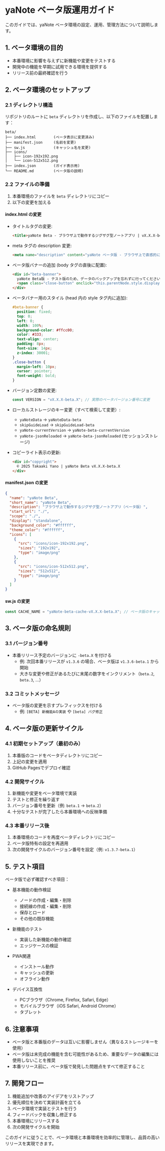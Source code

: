 # yaNote ベータ版運用ガイド

このガイドでは、yaNote ベータ環境の設定、運用、管理方法について説明します。

## 1. ベータ環境の目的

- 本番環境に影響を与えずに新機能や変更をテストする
- 開発中の機能を早期に試用できる環境を提供する
- リリース前の最終確認を行う

## 2. ベータ環境のセットアップ

### 2.1 ディレクトリ構造

リポジトリのルートに `beta` ディレクトリを作成し、以下のファイルを配置します：

```
beta/
├── index.html        (ベータ表示に変更済み)
├── manifest.json     (名前を変更)
├── sw.js             (キャッシュ名を変更)
├── icons/
│   ├── icon-192x192.png
│   └── icon-512x512.png
├── index.json        (ガイド表示用)
└── README.md         (ベータ版の説明)
```

### 2.2 ファイルの準備

1. 本番環境のファイルを `beta` ディレクトリにコピー
2. 以下の変更を加える

#### index.html の変更

- タイトルタグの変更:
  ```html
  <title>yaNote Beta - ブラウザ上で動作するジグザグ型ノートアプリ | vX.X.X-beta.X</title>
  ```

- meta タグの description 変更:
  ```html
  <meta name="description" content="yaNote ベータ版 - ブラウザ上で直感的にアイデアを整理できるジグザグ型ノートアプリです。">
  ```

- ベータ版バナーの追加 (body タグの直後に配置):
  ```html
  <div id="beta-banner">
    yaNote Beta版 - テスト版のため、データのバックアップを忘れずに行ってください
    <span class="close-button" onclick="this.parentNode.style.display='none'">×</span>
  </div>
  ```

- ベータバナー用のスタイル (head 内の style タグ内に追加):
  ```css
  #beta-banner {
    position: fixed;
    top: 0;
    left: 0;
    width: 100%;
    background-color: #ffcc00;
    color: #333;
    text-align: center;
    padding: 8px;
    font-size: 14px;
    z-index: 30001;
  }
  .close-button {
    margin-left: 10px;
    cursor: pointer;
    font-weight: bold;
  }
  ```

- バージョン定数の変更:
  ```javascript
  const VERSION = "vX.X.X-beta.X"; // 実際のベータバージョン番号に変更
  ```

- ローカルストレージのキー変更（すべて検索して変更）:
  - `yaNoteData` → `yaNoteData-beta`
  - `skipGuideLoad` → `skipGuideLoad-beta`
  - `yaNote-currentVersion` → `yaNote-beta-currentVersion`
  - `yaNote-jsonReloaded` → `yaNote-beta-jsonReloaded` (セッションストレージ)

- コピーライト表示の更新:
  ```html
  <div id="copyright">
    © 2025 Takaaki Yano | yaNote Beta vX.X.X-beta.X
  </div>
  ```

#### manifest.json の変更

```json
{
  "name": "yaNote Beta",
  "short_name": "yaNote Beta",
  "description": "ブラウザ上で動作するジグザグ型ノートアプリ（ベータ版）",
  "start_url": "./",
  "scope": "./",
  "display": "standalone",
  "background_color": "#ffffff",
  "theme_color": "#ffffff",
  "icons": [
    {
      "src": "icons/icon-192x192.png",
      "sizes": "192x192",
      "type": "image/png"
    },
    {
      "src": "icons/icon-512x512.png",
      "sizes": "512x512",
      "type": "image/png"
    }
  ]
}
```

#### sw.js の変更

```javascript
const CACHE_NAME = "yaNote-beta-cache-vX.X.X-beta.X"; // ベータ版のキャッシュ名
```

## 3. ベータ版の命名規則

### 3.1 バージョン番号

- 本番リリース予定のバージョンに `-beta.X` を付ける
  - 例: 次回本番リリースが `v1.3.6` の場合、ベータ版は `v1.3.6-beta.1` から開始
  - 大きな変更や修正があるたびに末尾の数字をインクリメント（`beta.2`, `beta.3`, ...）

### 3.2 コミットメッセージ

- ベータ版の変更を示すプレフィックスを付ける
  - 例: `[BETA] 新機能Aの実装` や `[beta] バグ修正`

## 4. ベータ版の更新サイクル

### 4.1 初期セットアップ（最初のみ）

1. 本番版のコードをベータディレクトリにコピー
2. 上記の変更を適用
3. GitHub Pagesでデプロイ確認

### 4.2 開発サイクル

1. 新機能や変更をベータ環境で実装
2. テストと修正を繰り返す
3. バージョン番号を更新（例: `beta.1` → `beta.2`）
4. 十分なテストが完了したら本番環境への反映準備

### 4.3 本番リリース後

1. 本番環境のコードを再度ベータディレクトリにコピー
2. ベータ版特有の設定を再適用
3. 次の開発サイクルのバージョン番号を設定（例: `v1.3.7-beta.1`）

## 5. テスト項目

ベータ版で必ず確認すべき項目：

- 基本機能の動作検証
  - ノードの作成・編集・削除
  - 接続線の作成・編集・削除
  - 保存とロード
  - その他の既存機能

- 新機能のテスト
  - 実装した新機能の動作確認
  - エッジケースの検証

- PWA関連
  - インストール動作
  - キャッシュの更新
  - オフライン動作

- デバイス互換性
  - PCブラウザ（Chrome, Firefox, Safari, Edge）
  - モバイルブラウザ（iOS Safari, Android Chrome）
  - タブレット

## 6. 注意事項

- ベータ版と本番版のデータは互いに影響しません（異なるストレージキーを使用）
- ベータ版は未完成の機能を含む可能性があるため、重要なデータの編集には使用しないことを推奨
- 本番リリース前に、ベータ版で発見した問題点をすべて修正すること

## 7. 開発フロー

1. 機能追加や改善のアイデアをリストアップ
2. 優先順位を決めて実装計画を立てる
3. ベータ環境で実装とテストを行う
4. フィードバックを収集し修正する
5. 本番環境にリリースする
6. 次の開発サイクルを開始

このガイドに従うことで、ベータ環境と本番環境を効率的に管理し、品質の高いリリースを実現できます。